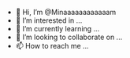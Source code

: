 - 👋 Hi, I’m @Minaaaaaaaaaaaam
- 👀 I’m interested in ...
- 🌱 I’m currently learning ...
- 💞️ I’m looking to collaborate on ...
- 📫 How to reach me ...

<!---
Minaaaaaaaaaaaam/Minaaaaaaaaaaaam is a ✨ special ✨ repository because its `README.md` (this file) appears on your GitHub profile.
You can click the Preview link to take a look at your changes.
--->
